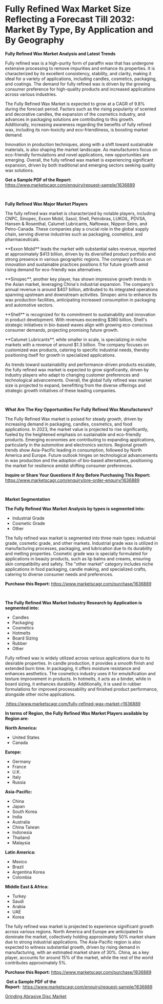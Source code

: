 <p><h1>Fully Refined Wax Market Size Reflecting a Forecast Till 2032: Market By Type, By Application and By Geography</h1></p><p><strong>Fully Refined Wax Market Analysis and Latest Trends</strong></p>
<p><p>Fully refined wax is a high-purity form of paraffin wax that has undergone extensive processing to remove impurities and enhance its properties. It is characterized by its excellent consistency, stability, and clarity, making it ideal for a variety of applications, including candles, cosmetics, packaging, and coatings. The demand for fully refined wax is driven by the growing consumer preference for high-quality products and increased applications across various industries.</p><p>The Fully Refined Wax Market is expected to grow at a CAGR of 9.8% during the forecast period. Factors such as the rising popularity of scented and decorative candles, the expansion of the cosmetics industry, and advances in packaging solutions are contributing to this growth. Additionally, increasing awareness regarding the benefits of fully refined wax, including its non-toxicity and eco-friendliness, is boosting market demand. </p><p>Innovation in production techniques, along with a shift toward sustainable materials, is also shaping the market landscape. As manufacturers focus on eco-friendly formulations and novel applications, new opportunities are emerging. Overall, the fully refined wax market is experiencing significant expansion, driven by both traditional and emerging sectors seeking quality wax solutions.</p></p>
<p><strong>Get a Sample PDF of the Report:&nbsp;</strong> <a href="https://www.marketscagr.com/enquiry/request-sample/1636889?utm_campaign=3550&utm_medium=2&utm_source=Github&utm_content=ia&utm_term=31032025&utm_id=fully-refined-wax">https://www.marketscagr.com/enquiry/request-sample/1636889</a></p>
<p>&nbsp;</p>
<p><strong>Fully Refined Wax Major Market Players</strong></p>
<p><p>The fully refined wax market is characterized by notable players, including CNPC, Sinopec, Exxon Mobil, Sasol, Shell, Petrobras, LUKOIL, PDVSA, Hansen & Rosenthal, Calumet Lubricants, Naftowax, Nippon Seiro, and Petro-Canada. These companies play a crucial role in the global supply chain, serving diverse industries such as packaging, cosmetics, and pharmaceuticals.</p><p>**Exxon Mobil** leads the market with substantial sales revenue, reported at approximately $413 billion, driven by its diversified product portfolio and strong presence in various geographic regions. The company's focus on innovation and sustainable practices positions it for future growth amid rising demand for eco-friendly wax alternatives.</p><p>**Sinopec**, another key player, has shown impressive growth trends in the Asian market, leveraging China's industrial expansion. The company’s annual revenue is around $407 billion, attributed to its integrated operations spanning upstream and downstream activities. Sinopec aims to enhance its wax production facilities, anticipating increased consumption in packaging and automotive sectors.</p><p>**Shell** is recognized for its commitment to sustainability and innovation in product development. With revenues exceeding $380 billion, Shell's strategic initiatives in bio-based waxes align with growing eco-conscious consumer demands, projecting promising future growth.</p><p>**Calumet Lubricants**, while smaller in scale, is specializing in niche markets with a revenue of around $1.3 billion. The company focuses on customized wax products, catering to specific industrial needs, thereby positioning itself for growth in specialized applications.</p><p>As trends toward sustainability and performance-driven products escalate, the fully refined wax market is expected to grow significantly, driven by industry players who adapt to changing customer preferences and technological advancements. Overall, the global fully refined wax market size is projected to expand, benefitting from the diverse offerings and strategic growth initiatives of these leading companies.</p></p>
<p>&nbsp;</p>
<p><strong>What Are The Key Opportunities For Fully Refined Wax Manufacturers?</strong></p>
<p><p>The Fully Refined Wax market is poised for steady growth, driven by increasing demand in packaging, candles, cosmetics, and food applications. In 2023, the market value is projected to rise significantly, fueled by the heightened emphasis on sustainable and eco-friendly products. Emerging economies are contributing to expanding applications, particularly in the automotive and electronics sectors. Regional growth trends show Asia-Pacific leading in consumption, followed by North America and Europe. Future outlook hinges on technological advancements in wax production and the adoption of bio-based alternatives, positioning the market for resilience amidst shifting consumer preferences.</p></p>
<p><strong>Inquire or Share Your Questions If Any Before Purchasing This Report:</strong> <a href="https://www.marketscagr.com/enquiry/pre-order-enquiry/1636889?utm_campaign=3550&utm_medium=2&utm_source=Github&utm_content=ia&utm_term=31032025&utm_id=fully-refined-wax">https://www.marketscagr.com/enquiry/pre-order-enquiry/1636889</a></p>
<p>&nbsp;</p>
<p><strong>Market Segmentation</strong></p>
<p><strong>The Fully Refined Wax Market Analysis by types is segmented into:</strong></p>
<p><ul><li>Industrial Grade</li><li>Cosmetic Grade</li><li>Other</li></ul></p>
<p><p>The fully refined wax market is segmented into three main types: industrial grade, cosmetic grade, and other markets. Industrial grade wax is utilized in manufacturing processes, packaging, and lubrication due to its durability and melting properties. Cosmetic grade wax is specially formulated for applications in beauty products, such as lip balms and creams, ensuring skin compatibility and safety. The "other market" category includes niche applications in food packaging, candle making, and specialized crafts, catering to diverse consumer needs and preferences.</p></p>
<p><strong>Purchase this Report:&nbsp;</strong><a href="https://www.marketscagr.com/purchase/1636889?utm_campaign=3550&utm_medium=2&utm_source=Github&utm_content=ia&utm_term=31032025&utm_id=fully-refined-wax">https://www.marketscagr.com/purchase/1636889</a></p>
<p>&nbsp;</p>
<p><strong>The Fully Refined Wax Market Industry Research by Application is segmented into:</strong></p>
<p><ul><li>Candles</li><li>Packaging</li><li>Cosmetics</li><li>Hotmelts</li><li>Board Sizing</li><li>Rubber</li><li>Other</li></ul></p>
<p><p>Fully refined wax is widely utilized across various applications due to its desirable properties. In candle production, it provides a smooth finish and extended burn time. In packaging, it offers moisture resistance and enhances aesthetics. The cosmetics industry uses it for emulsification and texture improvement in products. In hotmelts, it acts as a binder, while in board sizing, it enhances durability. Additionally, it is used in rubber formulations for improved processability and finished product performance, alongside other niche applications.</p></p>
<p><a href="https://www.marketscagr.com/fully-refined-wax-market-r1636889?utm_campaign=3550&utm_medium=2&utm_source=Github&utm_content=ia&utm_term=31032025&utm_id=fully-refined-wax">&nbsp;https://www.marketscagr.com/fully-refined-wax-market-r1636889</a></p>
<p><strong>In terms of Region, the Fully Refined Wax Market Players available by Region are:</strong></p>
<p>
    <p> <strong> North America: </strong>
        <ul>
            <li>United States</li>
            <li>Canada</li>
        </ul>
        </p> 
    <p> <strong> Europe: </strong>
        <ul>
            <li>Germany</li>
            <li>France</li>
            <li>U.K.</li>
            <li>Italy</li>
            <li>Russia</li>
        </ul>
        </p> 
    <p> <strong> Asia-Pacific: </strong>
        <ul>
            <li>China</li>
            <li>Japan</li>
            <li>South Korea</li>
            <li>India</li>
            <li>Australia</li>
            <li>China Taiwan</li>
            <li>Indonesia</li>
            <li>Thailand</li>
            <li>Malaysia</li>
        </ul>
        </p> 
    <p> <strong> Latin America: </strong>
        <ul>
            <li>Mexico</li>
            <li>Brazil</li>
            <li>Argentina Korea</li>
            <li>Colombia</li>
        </ul>
        </p> 
    <p> <strong> Middle East & Africa: </strong>
        <ul>
            <li>Turkey</li>
            <li>Saudi</li>
            <li>Arabia</li>
            <li>UAE</li>
            <li>Korea</li>
        </ul>
    </p>
    </p>
<p><p>The fully refined wax market is projected to experience significant growth across various regions. North America and Europe are anticipated to dominate the market, collectively holding approximately 50% market share due to strong industrial applications. The Asia-Pacific region is also expected to witness substantial growth, driven by rising demand in manufacturing, with an estimated market share of 30%. China, as a key player, accounts for around 15% of the market, while the rest of the world contributes approximately 5%.</p></p>
<p><strong>Purchase this Report: </strong><a href="https://www.marketscagr.com/purchase/1636889?utm_campaign=3550&utm_medium=2&utm_source=Github&utm_content=ia&utm_term=31032025&utm_id=fully-refined-wax">https://www.marketscagr.com/purchase/1636889</a></p>
<p>&nbsp;<strong>Get a Sample PDF of the Report:&nbsp;&nbsp;</strong><a href="https://www.marketscagr.com/enquiry/request-sample/1636889?utm_campaign=3550&utm_medium=2&utm_source=Github&utm_content=ia&utm_term=31032025&utm_id=fully-refined-wax">https://www.marketscagr.com/enquiry/request-sample/1636889</a></p>
<p><strong></strong></p>
<p><p><a href="https://github.com/sharphadan/Market-Research-Report-List-1/blob/main/grinding-abrasive-disc-market.md?utm_campaign=3550&utm_medium=2&utm_source=Github&utm_content=ia&utm_term=31032025&utm_id=fully-refined-wax">Grinding Abrasive Disc Market</a></p></p>
